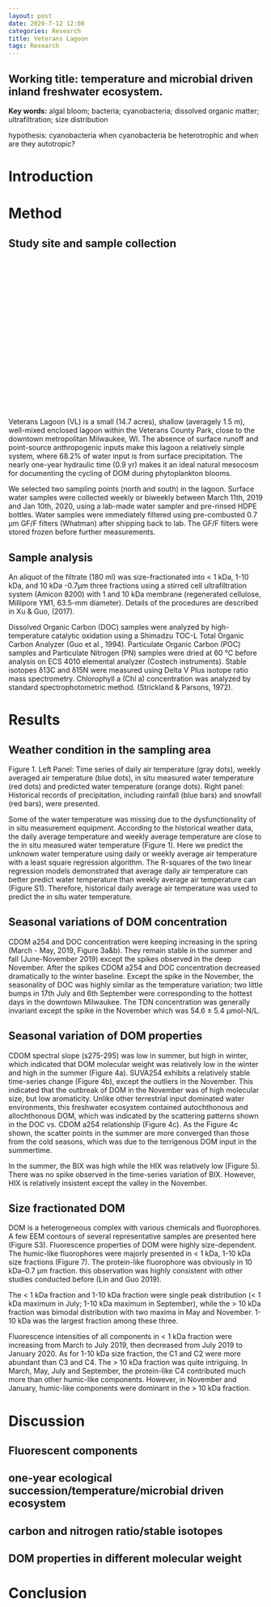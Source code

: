 ```yaml
---
layout: post
date: 2020-7-12 12:08
categories: Research
title: Veterans Lagoon
tags: Research
---
```

## Working title: temperature and microbial driven inland freshwater ecosystem.

<b> Key words:</b> algal bloom; bacteria; cyanobacteria; dissolved organic matter; ultrafiltration; size distribution

hypothesis: cyanobacteria 
when cyanobacteria be heterotrophic and when are they autotropic?

# Introduction

# Method

## Study site and sample collection

 <link rel="stylesheet" href="https://unpkg.com/leaflet@1.7.1/dist/leaflet.css"
   integrity="sha512-xodZBNTC5n17Xt2atTPuE1HxjVMSvLVW9ocqUKLsCC5CXdbqCmblAshOMAS6/keqq/sMZMZ19scR4PsZChSR7A=="
   crossorigin=""/>
   
   <script src="https://unpkg.com/leaflet@1.7.1/dist/leaflet.js"
   integrity="sha512-XQoYMqMTK8LvdxXYG3nZ448hOEQiglfqkJs1NOQV44cWnUrBc8PkAOcXy20w0vlaXaVUearIOBhiXZ5V3ynxwA=="
   crossorigin=""></script>

<style>
#mapid { height: 300px; }
</style>

<div id="mapid">
<script>
var mymap = L.map('mapid').setView([43.047043, -87.894789],15);

L.tileLayer('https://{s}.tile.openstreetmap.org/{z}/{x}/{y}.png', {
    maxZoom: 20,
}).addTo(mymap);

var marker1 = L.marker([43.049837,-87.890379]).addTo(mymap);
var marker2 =L.marker([43.044197,-87.894670]).addTo(mymap)

</script>
</div>


Veterans Lagoon (VL) is a small (14.7 acres), shallow (averagely 1.5 m), well-mixed enclosed lagoon within the Veterans County Park, close to the downtown metropolitan Milwaukee, WI. The absence of surface runoff and point-source anthropogenic inputs make this lagoon a relatively simple system, where 68.2% of water input is from surface precipitation. The nearly one-year hydraulic time (0.9 yr) makes it an ideal natural mesocosm for documenting the cycling of DOM during phytoplankton blooms. 

We selected two sampling points (north and south) in the lagoon. Surface water samples were collected weekly or biweekly between March 11th, 2019 and Jan 10th, 2020, using a lab-made water sampler and pre-rinsed HDPE bottles. Water samples were immediately filtered using pre-combusted 0.7 μm GF/F filters (Whatman) after shipping back to lab. The GF/F filters were stored frozen before further measurements. 

## Sample analysis 

An aliquot of the filtrate (180 ml) was size-fractionated into < 1 kDa, 1-10 kDa, and 10 kDa -0.7μm three fractions using a stirred cell ultrafiltration system (Amicon 8200) with 1 and 10 kDa membrane (regenerated cellulose, Millipore YM1, 63.5-mm diameter). Details of the procedures are described in Xu & Guo, (2017). 

Dissolved Organic Carbon (DOC) samples were analyzed by high-temperature catalytic oxidation using a Shimadzu TOC-L Total Organic Carbon Analyzer (Guo et al., 1994). Particulate Organic Carbon (POC) samples and Particulate Nitrogen (PN) samples were dried at 60 ℃ before analysis on ECS 4010 elemental analyzer (Costech instruments). Stable isotopes δ13C and δ15N were measured using Delta V Plus isotope ratio mass spectrometry. Chlorophyll a (Chl a) concentration was analyzed by standard spectrophotometric method. (Strickland & Parsons, 1972). 

# Results

## Weather condition in the sampling area
  
Figure 1. Left Panel: Time series of daily air temperature (gray dots), weekly averaged air temperature (blue dots), in situ measured water temperature (red dots) and predicted water temperature (orange dots). Right panel: Historical records of precipitation, including rainfall (blue bars) and snowfall (red bars), were presented.

Some of the water temperature was missing due to the dysfunctionality of in situ measurement equipment. According to the historical weather data, the daily average temperature and weekly average temperature are close to the in situ measured water temperature (Figure 1). Here we predict the unknown water temperature using daily or weekly average air temperature with a least square regression algorithm. The R-squares of the two linear regression models demonstrated that average daily air temperature can better predict water temperature than weekly average air temperature can (Figure S1). Therefore, historical daily average air temperature was used to predict the in situ water temperature.

## Seasonal variations of DOM concentration

CDOM a254 and DOC concentration were keeping increasing in the spring (March - May, 2019, Figure 3a&b). They remain stable in the summer and fall (June-November 2019) except the spikes observed in the deep November. After the spikes CDOM a254 and DOC concentration decreased dramatically to the winter baseline. Except the spike in the November, the seasonality of DOC was highly similar as the temperature variation; two little bumps in 17th July and 6th September were corresponding to the hottest days in the downtown Milwaukee. The TDN concentration was generally invariant except the spike in the November which was 54.6 ± 5.4 μmol-N/L. 

## Seasonal variation of DOM properties

CDOM spectral slope (s275-295) was low in summer, but high in winter, which indicated that DOM molecular weight was relatively low in the winter and high in the summer (Figure 4a). SUVA254 exhibits a relatively stable time-series change (Figure 4b), except the outliers in the November. This indicated that the outbreak of DOM in the November was of high molecular size, but low aromaticity. Unlike other terrestrial input dominated water environments, this freshwater ecosystem contained autochthonous and allochthonous DOM, which was indicated by the scattering patterns shown in the DOC vs. CDOM a254 relationship (Figure 4c). As the Figure 4c shown, the scatter points in the summer are more converged than those from the cold seasons, which was due to the terrigenous DOM input in the summertime. 

In the summer, the BIX was high while the HIX was relatively low (Figure 5). There was no spike observed in the time-series variation of BIX. However, HIX is relatively insistent except the valley in the November. 

## Size fractionated DOM

DOM is a heterogeneous complex with various chemicals and fluorophores. A few EEM contours of several representative samples are presented here (Figure S3). Fluorescence properties of DOM were highly size-dependent. The humic-like fluorophores were majorly presented in < 1 kDa, 1-10 kDa size fractions (Figure 7). The protein-like fluorophore was obviously in 10 kDa–0.7 μm fraction. this observation was highly consistent with other studies conducted before (Lin and Guo 2019).

The < 1 kDa fraction and 1-10 kDa fraction were single peak distribution (< 1 kDa maximum in July; 1-10 kDa maximum in September), while the > 10 kDa fraction was bimodal distribution with two maxima in May and November. 1-10 kDa was the largest fraction among these three. 

Fluorescence intensities of all components in < 1 kDa fraction were increasing from March to July 2019, then decreased from July 2019 to January 2020. As for 1-10 kDa size fraction, the C1 and C2 were more abundant than C3 and C4. The > 10 kDa fraction was quite intriguing. In March, May, July and September, the protein-like C4 contributed much more than other humic-like components. However, in November and January, humic-like components were dominant in the > 10 kDa fraction.   

# Discussion

## Fluorescent components

## one-year ecological succession/temperature/microbial driven ecosystem

## carbon and nitrogen ratio/stable isotopes

## DOM properties in different molecular weight

# Conclusion

